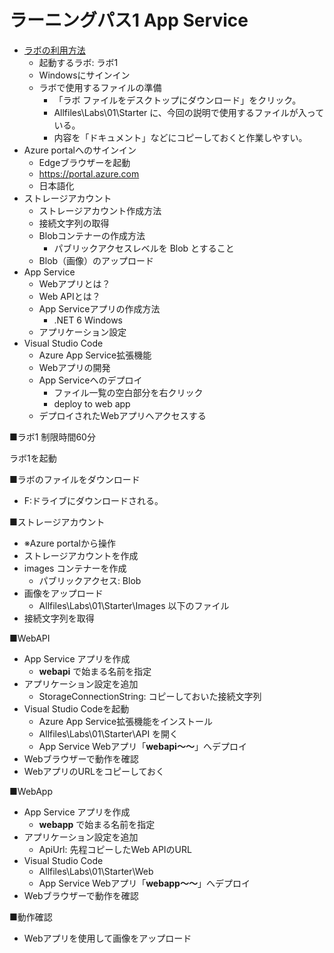 # ラーニングパス1 App Service

- [ラボの利用方法](https://github.com/hiryamada/notes/tree/main/cloudslice)
  - 起動するラボ: ラボ1
  - Windowsにサインイン
  - ラボで使用するファイルの準備
    - 「ラボ ファイルをデスクトップにダウンロード」をクリック。
    - Allfiles\Labs\01\Starter に、今回の説明で使用するファイルが入っている。
    - 内容を「ドキュメント」などにコピーしておくと作業しやすい。
- Azure portalへのサインイン
  - Edgeブラウザーを起動
  - https://portal.azure.com
  - 日本語化
- ストレージアカウント
  - ストレージアカウント作成方法
  - 接続文字列の取得
  - Blobコンテナーの作成方法
    - パブリックアクセスレベルを Blob とすること
  - Blob（画像）のアップロード
- App Service
  - Webアプリとは？
  - Web APIとは？
  - App Serviceアプリの作成方法
    - .NET 6 Windows
  - アプリケーション設定
- Visual Studio Code
  - Azure App Service拡張機能
  - Webアプリの開発
  - App Serviceへのデプロイ
    - ファイル一覧の空白部分を右クリック
    - deploy to web app
  - デプロイされたWebアプリへアクセスする


■ラボ1 制限時間60分

ラボ1を起動

■ラボのファイルをダウンロード

- F:ドライブにダウンロードされる。

■ストレージアカウント

- ※Azure portalから操作
- ストレージアカウントを作成
- images コンテナーを作成
  - パブリックアクセス: Blob
- 画像をアップロード
  - Allfiles\Labs\01\Starter\Images 以下のファイル
- 接続文字列を取得

■WebAPI

- App Service アプリを作成
  - **webapi** で始まる名前を指定
- アプリケーション設定を追加
  - StorageConnectionString: コピーしておいた接続文字列
- Visual Studio Codeを起動
  - Azure App Service拡張機能をインストール
  - Allfiles\Labs\01\Starter\API を開く
  - App Service Webアプリ「**webapi～～**」へデプロイ
- Webブラウザーで動作を確認
- WebアプリのURLをコピーしておく

■WebApp

- App Service アプリを作成
  - **webapp** で始まる名前を指定
- アプリケーション設定を追加
  - ApiUrl: 先程コピーしたWeb APIのURL
- Visual Studio Code
  - Allfiles\Labs\01\Starter\Web
  - App Service Webアプリ「**webapp～～**」へデプロイ
- Webブラウザーで動作を確認

■動作確認
- Webアプリを使用して画像をアップロード
